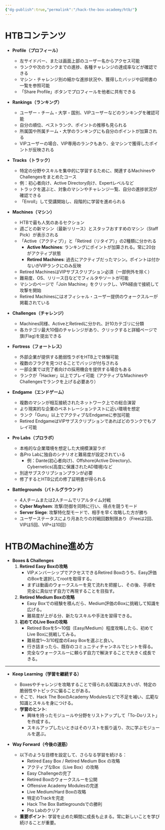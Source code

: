 ```yaml
---
{"dg-publish":true,"permalink":"/hack-the-box-academy/htb/"}
---
```



# HTBコンテンツ

- **Profile（プロフィール）**
    
    - 左サイドバー、または画面上部のユーザー名からアクセス可能
    - ランクや次のランクまでの進捗、各種チャレンジの達成率などが確認できる
    - マシン・チャレンジ別の細かな進捗状況や、獲得したバッジや証明書の一覧を参照可能
    - 「Share Profile」ボタンでプロフィールを他者に共有できる
- **Rankings（ランキング）**
    
    - ユーザー・チーム・大学・国別、VIPユーザーなどのランキングを確認可能
    - 自分の順位、ベストランク、ポイントの推移も見られる
    - 所属国や所属チーム・大学のランキングにも自分のポイントが加算される
    - VIPユーザーの場合、VIP専用のランクもあり、全マシンで獲得したポイントが反映される
- **Tracks（トラック）**
    
    - 特定の分野やスキルを集中的に学習するために、関連するMachinesやChallengesをまとめたコース
    - 例：初心者向け、Active Directory向け、Expertレベルなど
    - トラックを選ぶと、対象のマシンやチャレンジ一覧、自分の進捗状況が確認できる
    - 「Enroll」して受講開始し、段階的に学習を進められる
- **Machines（マシン）**
    
    - HTBで最も人気のあるセクション
    - 週ごとの新マシン（最新リリース）とスタッフおすすめのマシン（Staff Pick）が表示される
    - 「Active（アクティブ）」と「Retired（リタイア）」の2種類に分かれる
        - **Active Machines**: ランキングにポイントが加算される。常に20台がアクティブ状態
        - **Retired Machines**: 過去にアクティブだったマシン。ポイントは付かないがVIPランクにのみ反映
    - Retired MachinesはVIPサブスクリプション必須（一部例外を除く）
    - 難易度、OS、リリース日などでフィルタやソートが可能
    - マシンのページで「Join Machine」をクリックし、VPN経由で接続して攻撃を開始
    - Retired Machinesにはオフィシャル・ユーザー提供のウォークスルーが掲載されている
- **Challenges（チャレンジ）**
    
    - Machines同様、ActiveとRetiredに分かれ、計10カテゴリに分類
    - 各カテゴリ最大10個のチャレンジがあり、クリックすると詳細ページで旗(Flag)を提出できる
- **Fortress（フォートレス）**
    
    - 外部企業が提供する脆弱性ラボをHTB上で体験可能
    - 複数のフラグを見つけることでバッジが付与される
    - 一部企業では完了者向けの採用機会を提供する場合もある
    - ランクが「Hacker」以上でプレイ可能（アクティブなMachinesやChallengesでランクを上げる必要あり）
- **Endgame（エンドゲーム）**
    
    - 複数のマシンが相互接続されたネットワーク上での総合演習
    - より現実的な企業のペネトレーションテストに近い環境を想定
    - ランク「Guru」以上でアクティブなEndgameに参加可能
    - Retired EndgameはVIPサブスクリプションであればどのランクでもプレイ可能
- **Pro Labs（プロラボ）**
    
    - 本格的な企業環境を想定した大規模演習ラボ
    - 各Pro Labに独自のシナリオと難易度が設定されている
        - 例：Dante(初心者向け)、Offshore(Active Directory)、Cybernetics(高度に保護されたAD環境)など
    - 別途サブスクリプションプランが必要
    - 修了するとHTB公式の修了証明書が得られる
- **Battlegrounds（バトルグラウンド）**
    
    - 4人チームまたは2人チームでリアルタイム対戦
    - **Cyber Mayhem**: 攻撃/防御を同時に行い、得点を競うモード
    - **Server Siege**: 攻撃特化型モードで、相手を早く攻略した方が勝ち
    - ユーザーステータスにより月あたりの対戦回数制限あり（Freeは2回、VIPは5回、VIP+は10回）






# HTBのMachine進め方

- **Boxes & Challenges**
    1. **Retired Easy Boxの攻略**
        - VIPメンバーシップでアクセスできるRetired Boxのうち、Easy評価のBoxを選択してrootを取得する。
        - まずは動画のウォークスルーを見て流れを把握し、その後、手順を完全に真似せず自力で再現することを目指す。
    2. **Retired Medium Boxの攻略**
        - Easy Boxでの経験を積んだら、Medium評価のBoxに挑戦して知識を広げる。
        - 難易度が上がる分、新たなスキルや手法を習得できる。
    3. **初めてのLive Boxの攻略**
        - Retired Boxを5～10個（Easy/Medium）程度攻略したら、初めてLive Boxに挑戦してみる。
        - 難易度1～3/10程度のEasy Boxを選ぶと良い。
        - 行き詰まったら、既存のコミュニティチャンネルでヒントを得る。
        - 完全なウォークスルーに頼らず自力で解決することで大きく成長できる。

---

- **Keep Learning（学習を継続する）**
    - Boxesやチャレンジを攻略することで得られる知識は大きいが、特定の脆弱性やトピックに偏ることがある。
    - そこで、Hack The BoxのAcademy Modulesなどで不足を補い、広範な知識とスキルを身につける。
    - **学習のヒント**:
        - 興味を持ったモジュールや分野をリストアップして「To-Doリスト」を作成する。
        - スキルアップしたいときはそのリストを振り返り、次に学ぶモジュールを選ぶ。

- **Way Forward（今後の道筋）**
    - 以下のような目標を設定して、さらなる学習を続ける：
        - Retired Easy Box / Retired Medium Box の攻略
        - アクティブなBox（Live Box）の攻略
        - Easy Challengeの完了
        - Retired Boxのウォークスルーを公開
        - Offensive Academy Modulesの完遂
        - Live Medium/Hard Boxの攻略
        - 特定のTrackを完走
        - Hack The Box Battlegroundsでの勝利
        - Pro Labのクリア
    - **重要ポイント**: 学習を止めた瞬間に成長も止まる。常に新しいことを学び続けることが重要。